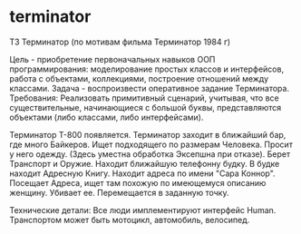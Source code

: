 # terminator
ТЗ Терминатор (по мотивам фильма Терминатор 1984 г)

Цель - приобретение первоначальных навыков ООП программирования:
моделирование простых классов и интерфейсов, работа с объектами, коллекциями,
построение отношений между классами. 
Задача - воспроизвести оперативное задание Терминатора.
Требования:
Реализовать примитивный сценарий, учитывая, что все существительные,
начинающиеся с большой буквы, представляются объектами (либо классами, либо интерфейсами).

Терминатор Т-800 появляется.
Терминатор заходит в ближайший бар, где много Байкеров.
Ищет подходящего по размерам Человека.
Просит у него одежду. (Здесь уместна обработка Эксепшна при отказе).
Берет Транспорт и Оружие.
Находит ближайшую телефонну будку.
В будке находит Адресную Книгу.
Находит адреса по имени "Сара Коннор".
Посещает Адреса, ищет там похожую по имеющемуся описанию женщину.
Убивает ее.
Перемещается в заданную точку.

Технические детали:
Все люди имплементируют интерфейс Human.
Транспортом может быть мотоцикл, автомобиль, велосипед.
